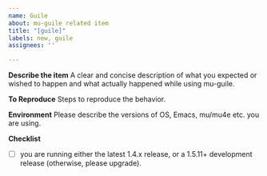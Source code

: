 ```yaml
---
name: Guile
about: mu-guile related item
title: "[guile]"
labels: new, guile
assignees: ''

---
```


**Describe the item**
A clear and concise description of what you expected or wished to happen and what actually happened while using mu-guile.

**To Reproduce**
Steps to reproduce the behavior.

**Environment**
Please describe the versions of OS, Emacs, mu/mu4e etc. you are using.

**Checklist**
- [ ] you are running either the latest 1.4.x release, or a 1.5.11+ development release (otherwise, please upgrade).
